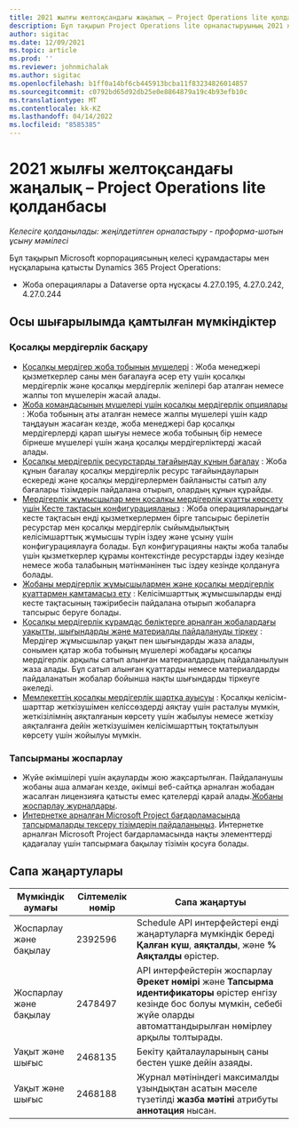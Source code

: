 ```yaml
---
title: 2021 жылғы желтоқсандағы жаңалық – Project Operations lite қолданбасы
description: Бұл тақырып Project Operations lite орналастыруының 2021 жылдың желтоқсанындағы шығарылымында қолжетімді сапа жаңартулары туралы ақпаратты береді.
author: sigitac
ms.date: 12/09/2021
ms.topic: article
ms.prod: ''
ms.reviewer: johnmichalak
ms.author: sigitac
ms.openlocfilehash: b1ff0a14bf6cb445913bcba11f83234826014857
ms.sourcegitcommit: c0792bd65d92db25e0e8864879a19c4b93efb10c
ms.translationtype: MT
ms.contentlocale: kk-KZ
ms.lasthandoff: 04/14/2022
ms.locfileid: "8585385"
---
```

# <a name="whats-new-december-2021---project-operations-lite-deployment"></a>2021 жылғы желтоқсандағы жаңалық – Project Operations lite қолданбасы

_Келесіге қолданылады: жеңілдетілген орналастыру - проформа-шотын ұсыну мәмілесі_

Бұл тақырып Microsoft корпорациясының келесі құрамдастары мен нұсқаларына қатысты Dynamics 365 Project Operations:

- Жоба операциялары а Dataverse орта нұсқасы 4.27.0.195, 4.27.0.242, 4.27.0.244


## <a name="features-included-in-this-release"></a>Осы шығарылымда қамтылған мүмкіндіктер

### <a name="subcontract-management"></a>Қосалқы мердігерлік басқару 

- [Қосалқы мердігер жоба тобының мүшелері](../subcontracting/subcontracting-project-team-members.md) : Жоба менеджері қызметкерлер саны мен бағалауға әсер ету үшін қосалқы мердігерлік және қосалқы мердігерлік желілері бар аталған немесе жалпы топ мүшелерін жасай алады.
- [Жоба командасының мүшелері үшін қосалқы мердігерлік опциялары](../subcontracting/subcon-options.md) : Жоба тобының аты аталған немесе жалпы мүшелері үшін кадр таңдауын жасаған кезде, жоба менеджері бар қосалқы мердігерлерді қарап шығуы немесе жоба тобының бір немесе бірнеше мүшелері үшін жаңа қосалқы мердігерліктерді жасай алады. 
- [Қосалқы мердігерлік ресурстарды тағайындау құнын бағалау](../subcontracting/costing-subcon-ra.md) : Жоба құнын бағалау қосалқы мердігерлік ресурс тағайындауларын ескереді және қосалқы мердігерлермен байланысты сатып алу бағалары тізімдерін пайдалана отырып, олардың құнын құрайды. 
- [Мердігерлік жұмысшылар мен қосалқы мердігерлік қуатты көрсету үшін Кесте тақтасын конфигурациялаңыз](../subcontracting/configure-sb-subcon.md) : Жоба операцияларындағы кесте тақтасын енді қызметкерлермен бірге тапсырыс берілетін ресурстар мен қосалқы мердігерлік сыйымдылықтың келісімшарттық жұмысшы түрін іздеу және ұсыну үшін конфигурациялауға болады. Бұл конфигурацияны нақты жоба талабы үшін қызметкерлер құрамы контекстінде ресурстарды іздеу кезінде немесе жоба талабының мәтінмәнінен тыс іздеу кезінде қолдануға болады.
- [Жобаны мердігерлік жұмысшылармен және қосалқы мердігерлік қуаттармен қамтамасыз ету](../subcontracting/staffing-cw.md) : Келісімшарттық жұмысшыларды енді кесте тақтасының тәжірибесін пайдалана отырып жобаларға тапсырыс беруге болады.
- [Қосалқы мердігерлік құрамдас бөліктерге арналған жобалардағы уақытты, шығындарды және материалды пайдалануды тіркеу](../subcontracting/recording-subcon-actuals.md) : Мердігер жұмысшылар уақыт пен шығындарды жаза алады, сонымен қатар жоба тобының мүшелері жобадағы қосалқы мердігерлік арқылы сатып алынған материалдардың пайдаланылуын жаза алады. Бұл сатып алынған қуаттарды немесе материалдарды пайдаланатын жобалар бойынша нақты шығындарды тіркеуге әкеледі.
- [Мемлекеттің қосалқы мердігерлік шартқа ауысуы](../subcontracting/subcon-states.md) : Қосалқы келісім-шарттар жеткізушімен келіссөздерді аяқтау үшін расталуы мүмкін, жеткізілімнің аяқталғанын көрсету үшін жабылуы немесе жеткізу аяқталғанға дейін жеткізушімен келісімшарттың тоқтатылуын көрсету үшін жойылуы мүмкін.

### <a name="task-planning"></a>Тапсырманы жоспарлау
- Жүйе әкімшілері үшін ақауларды жою жақсартылған. Пайдаланушы жобаны аша алмаған кезде, әкімші веб-сайтқа арналған жобадан жасалған лицензияға қатысты емес қателерді қарай алады.[Жобаны жоспарлау журналдары](../../project-management/schedule-api-logs.md).
- [Интернетке арналған Microsoft Project бағдарламасында тапсырмаларды тексеру тізімдерін пайдаланыңыз](https://support.microsoft.com/en-us/office/use-task-checklists-in-microsoft-project-for-the-web-c69bcf73-5c75-4ad3-9893-6d6f92360e9c). Интернетке арналған Microsoft Project бағдарламасында нақты элементтерді қадағалау үшін тапсырмаға бақылау тізімін қосуға болады.

## <a name="quality-updates"></a>Сапа жаңартулары

| **Мүмкіндік аумағы** | **Сілтемелік нөмір** | **Сапа жаңартуы** |
| --- | --- | --- |
| Жоспарлау және бақылау | 2392596 | Schedule API интерфейстері енді жаңартуларға мүмкіндік береді **Қалған күш**, **аяқталды**, және **% Аяқталды** өрістер. |
| Жоспарлау және бақылау | 2478497 | API интерфейстерін жоспарлау **Әрекет нөмірі** және **Тапсырма идентификаторы** өрістер енгізу кезінде бос болуы мүмкін, себебі жүйе оларды автоматтандырылған нөмірлеу арқылы толтырады.|
| Уақыт және шығыс | 2468135 | Бекіту қайталауларының саны бестен үшке дейін азаяды. |
| Уақыт және шығыс | 2468188 | Журнал мәтініндегі максималды ұзындықтан асатын мәселе түзетілді **жазба мәтіні** атрибуты **аннотация** нысан. |
